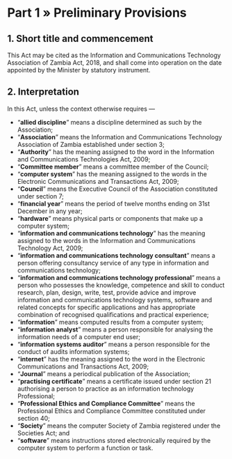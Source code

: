 # Part 1 » Preliminary Provisions

## 1. Short title and commencement

This Act may be cited as the Information and Communications
Technology Association of Zambia Act, 2018, and shall come into
operation on the date appointed by the Minister by statutory
instrument.

## 2. Interpretation

In this Act, unless the context otherwise requires —

- “**allied discipline**” means a discipline determined as such by the
  Association;
- “**Association**” means the Information and Communications Technology
  Association of Zambia established under section 3;
- “**Authority**” has the meaning assigned to the word in the Information
  and Communications Technologies Act, 2009; <Annotation v-tooltip="'Act No. 15 of 2009'" />
- “**Committee member**” means a committee member of the Council;
- “**computer system**” has the meaning assigned to the words in the
  Electronic Communications and Transactions Act, 2009; <Annotation v-tooltip="'Act No. 21 of 2009'" />
- “**Council**” means the Executive Council of the Association constituted
  under section 7;
- “**financial year**” means the period of twelve months ending on 31st
  December in any year;
- “**hardware**” means physical parts or components that make up a
  computer system;
- “**information and communications technology**” has the meaning assigned
  to the words in the Information and Communications Technology Act,
  2009; <Annotation v-tooltip="'Act No. 15 of 2009'" />
- “**information and communications technology consultant**” means a
  person offering consultancy service of any type in information and
  communications technology;
- “**information and communications technology professional**” means a
  person who possesses the knowledge, competence and skill to conduct
  research, plan, design, write, test, provide advice and improve
  information and communications technology systems, software and
  related concepts for specific applications and has appropriate
  combination of recognised qualifications and practical experience;
- “**information**” means computed results from a computer system;
- “**information analyst**” means a person responsible for analysing the
  information needs of a computer end user;
- “**information systems auditor**” means a person responsible for the
  conduct of audits information systems;
- “**internet**” has the meaning assigned to the word in the Electronic
  Communications and Transactions Act, 2009; <Annotation v-tooltip="'Act No. 21 of 2009'" />
- “**Journal**” means a periodical publication of the Association;
- “**practising certificate**” means a certificate issued under section 21
  authorising a person to practice as an information technology
  Professional;
- “**Professional Ethics and Compliance Committee**” means the
  Professional Ethics and Compliance Committee constituted under section
  40;
- “**Society**” means the computer Society of Zambia registered under the
  Societies Act; <Annotation v-tooltip="'Cap 119'" /> and
- “**software**” means instructions stored electronically required by the
  computer system to perform a function or task.
